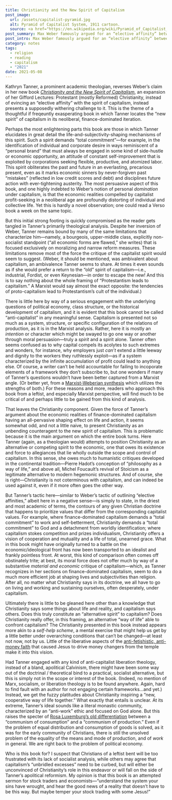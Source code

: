 ```yaml
---
title: Christianity and the New Spirit of Capitalism
post_image:
  url: /assets/capitalist-pyramid.jpg
  alt: Pyramid of Capitalist System, 1911 cartoon.
  source: <a href="https://en.wikipedia.org/wiki/Pyramid_of_Capitalist_System#/media/File:Anti-capitalism_color%E2%80%94_Restored.png" target="_blank">Wikimedia</a>
post_summary: Max Weber famously argued for an “elective affinity” between a Calvinist work ethic and the economic requirements of industrial capitalism. In its insistence on secularized vocation and deferment of worldly pleasure, according to Weber, the Protestant work ethic gave religious sanction to certain kinds of economic activity, namely, the reinvestment of wealth as capital to build society’s productive forces.
post_intro: Max Weber famously argued for an “elective affinity” between a Calvinist work ethic and the economic requirements of industrial capitalism. In its insistence on secularized vocation and deferment of worldly pleasure, according to Weber, the Protestant work ethic gave religious sanction to certain kinds of economic activity, namely, the reinvestment of wealth as capital to build society’s productive forces.
category: notes
tags:
  - religion
  - reading
  - capitalism
  - "2021"
date: 2021-05-08
---
```


Kathryn Tanner, a prominent academic theologian, reverses Weber’s claim in her new book _[Christianity and the New Spirit of Capitalism](https://yalebooks.yale.edu/book/9780300258493/christianity-and-the-new-spirit-of-capitalism/)_, an expansion of her Gifford Lectures: Protestant (mostly Reformed) Christianity, instead of evincing an “elective affinity” with the spirit of capitalism, instead presents a supposedly withering challenge to it. This is the theme of a thoughtful if freqeuntly exasperating book in which Tanner locates the “new spirit” of capitalism in its neoliberal, finance-dominated iteration.

Perhaps the most enlightening parts this book are those in which Tanner elucidates in great detail the life-and-subjectivity-shaping mechanisms of this spirit. Such a spirit demands “total commitment”—for example, in the identification of individual and corporate desire in ways reminiscent of a “personal brand” that must always be engaged in some kind of side-hustle or economic opportunity, an attitude of constant self-improvement that is exploited by corporations seeking flexible, productive, and atomized labor. This spirit obliterates the past and future in an everlasting, precarious present, even as it marks economic sinners by never-forgiven past “mistakes” (reflected in low credit scores and debt) and disciplines future action with ever-tightening austerity. The most persuasive aspect of this book, and one highly indebted to Weber’s notion of personal _domination_ under capitalism, is that the economic realities compelled by capitalist profit-seeking in a neoliberal age are profoundly distorting of individual and collective life. Yet this is hardly a novel observation; one could read a Verso book a week on the same topic.

But this initial strong footing is quickly compromised as the reader gets tangled in Tanner’s primarily theological analysis. Despite her inversion of Weber, Tanner remains bound by many of the same limitations that characterize him—namely, a bourgeois, upper-middle class, explicitly non-socialist standpoint (“all economic forms are flawed,” she writes) that is focused exclusively on moralizing and narrow reform measures. These limitations remove most of the force the critique of the capitalist spirit would seem to suggest. (Weber, it should be mentioned, was ambivalent about capitalism, an ambivalence Tanner seems to share. At times it even sounds as if she would prefer a return to the “old” spirit of capitalism—i.e., industrial, Fordist, or even Keynesian—in order to escape the new! And this is to say nothing about the whole framing of “Protestantism leads to capitalism.” A Marxist would say almost the exact opposite: the tendencies of proto-capitalism lead to Protestantism’s cult of the individual.)

There is little here by way of a serious engagement with the underlying questions of political economy, class structure, or the historical development of capitalism, and it is evident that this book cannot be called “anti-capitalist” in any meaningful sense. Capitalism is presented not so much as a system, structure, or specific configuration of the relations of production, as it is in the Marxist analysis. Rather, here it is mostly an _intention_ or character which might be swayed to go one way or another through moral persuasion—truly a _spirit_ and a spirit alone. Tanner often seems confused as to why capital compels its acolytes to such extremes and wonders, for instance, why employers just _can’t_ extend a little leeway and dignity to the workers they ruthlessly exploit—as if a system characterized by the infinite accumulation of profit could lead to anything else. Of course, a writer can’t be held accountable for failing to incoporate elements of a framework they don’t subscribe to, but one wonders if many of Tanner’s questions wouldn’t have been better captured from a Marxist angle. (Or better yet, from a [Marxist-Weberian synthesis](https://internationalviewpoint.org/spip.php?article1106) which utilizes the strengths of both.) For these reasons and more, readers who approach this book from a leftist, and especially Marxist perspective, will find much to be critical of and perhaps little to be gained from this kind of analysis.

That leaves the Christianity component. Given the force of Tanner’s argument about the economic realities of finance-dominated capitalism having an all-pervasive shaping effect on life and action, it seems somewhat odd, and not a little naive, to present Christianity as an unbending counteragent to the new spirit of capitalism. This is problematic because it is the main argument on which the entire book turns. Here Tanner (again, as a theologian would) attempts to position Christianity as an alternative or competing spirit to the economic, one that owes its existence and force to allegiances that lie wholly outside the scope and control of capitalism. In this sense, she owes much to humanistic critiques developed in the continental tradition—Pierre Hadot’s conception of “philosophy as a way of life,” and above all, Michel Foucault’s revival of Stoicism as a legitimate alternative to modern hegemonic structures. And of course, she is right—Christianity is not coterminous with capitalism, and can indeed be used against it, even if it more often goes the other way.

But Tanner’s tactic here—similar to Weber’s tactic of outlining “elective affinities,” albeit here in a negative sense—is simply to state, in the driest and most academic of terms, the contours of any given Christian doctrine that happens to prioritize values that differ from the corresponding capitalist values. For example, where finance-dominated capitalism demands a “total commitment” to work and self-betterment, Christianity demands a “total commitment” to God and a detachment from worldly identification; where capitalism stokes competition and prizes individualism, Christianity offers a vision of cooperation and mutuality and a life of total, unearned grace. What in this book might have originally turned to a battle on the economic/ideological front has now been transported to an idealist and frankly pointless front. At worst, this kind of comparison often comes off obstinately trite; at best, its moral force does not offer much by way of a substantive _material and economic_ critique of capitalism—which, as Tanner recognizes in her sections on finance-dominated capitalism, seem to do a much more efficient job at shaping lives and subjectivities than religion. After all, no matter what Christianity says in its doctrine, we all have to go on living and working and sustaining ourselves, often desperately, under capitalism.

Ultimately there is little to be gleaned here other than a knowledge that Christianity says some things about life and reality, and capitalism says others. Does this truly constitute an “alternative spirit” to capitalism? Does Christianity really offer, in this framing, an alternative “way of life” able to confront capitalism? The Christianity presented in this book instead appears more akin to a _self-help scheme_, a mental exercise that might help us get by a little better under overarching conditions that can’t be changed—at least not now, not by us. Little of the liberative aspects of the [anti-fetishistic, anti-money faith](/posts/essays/ideology-fetishism-apophaticism-marxist-criticism-and-christianity/) that caused Jesus to drive money changers from the temple make it into this vision.

Had Tanner engaged with any kind of anti-capitalist liberation theology, instead of a bland, apolitical Calvinism, there might have been some way out of the doctrinal / theoretical bind to a practical, socialist alternative, but this is simply not in the scope or interest of the book. (Indeed, no mention of Marx, socialism, or liberation theology is to be found anywhere. Again, hard to find fault with an author for not engaging certain frameworks...and yet.) Instead, we get the fuzzy platitudes about Christianity inspiring a “new, cooperative way of life together.” What exactly that entails is unclear. At its extreme, Tanner’s ideal sounds like a literal monastic community, characterized by an “anti-work” ethic and focused on God alone. But this raises the specter of [Rosa Luxemburg’s old differentiation](https://www.marxists.org/archive/luxemburg/1905/misc/socialism-churches.htm) between a “communism of consumption” and a “communism of production.” Even if the problem of equal distribution and consumption of goods is solved, as it was for the early community of Christians, there is still the unsolved problem of the equality of the means and mode of production, and of _work_ in general. We are right back to the problem of political economy.

Who is this book for? I suspect that Christians of a leftist bent will be too frustrated with its lack of socialist analysis, while others may agree that capitalism’s “unbridled excesses” need to be curbed, but will either be unconvinced of Christianity’s role in this endeavor or will fall on the side of Tanner’s apolitical reformism. My opinion is that this book is an attempted sermon for stock traders and economists—“understand the system your sins have wrought, and hear the good news of a reality that doesn’t have to be this way. But maybe temper your stock trading with some Jesus!”
